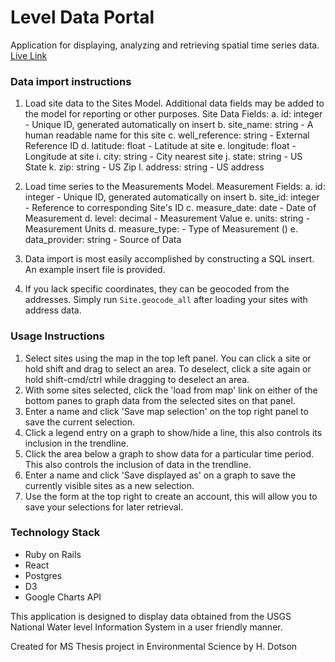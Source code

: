 # Level Data Portal
Application for displaying, analyzing and retrieving spatial time series data.
[Live Link](https://waterlevelportal.herokuapp.com/)


### Data import instructions
1. Load site data to the Sites Model. Additional data fields may be added to the model for reporting or other purposes.
      Site Data Fields:
      a. id: integer - Unique ID, generated automatically on insert
      b. site_name: string - A human readable name for this site
      c. well_reference: string - External Reference ID
      d. latitude: float - Latitude at site
      e. longitude: float - Longitude at site
      i. city: string - City nearest site
      j. state: string - US State
      k. zip: string - US Zip
      l. address: string - US address

2. Load time series to the Measurements Model.
      Measurement Fields:
      a. id: integer - Unique ID, generated automatically on insert
      b. site_id: integer - Reference to corresponding Site's ID
      c. measure_date: date - Date of Measurement
      d. level: decimal - Measurement Value
      e. units: string - Measurement Units
      d. measure_type:  - Type of Measurement ()
      e. data_provider: string - Source of Data

3. Data import is most easily accomplished by constructing a SQL insert. An example insert file is provided.  

4. If you lack specific coordinates, they can be geocoded from the addresses. Simply run `Site.geocode_all` after loading your sites with address data.

### Usage Instructions
1. Select sites using the map in the top left panel. You can click a site or hold shift and drag to select an area. To deselect, click a site again or hold shift-cmd/ctrl while dragging to deselect an area.
2. With some sites selected, click the 'load from map' link on either of the bottom panes to graph data from the selected sites on that panel.
3. Enter a name and click 'Save map selection' on the top right panel to save the current selection.
4. Click a legend entry on a graph to show/hide a line, this also controls its inclusion in the trendline.
5. Click the area below a graph to show data for a particular time period. This also controls the inclusion of data in the trendline.
5. Enter a name and click 'Save displayed as' on a graph to save the currently visible sites as a new selection.
6. Use the form at the top right to create an account, this will allow you to save your selections for later retrieval.


### Technology Stack
- Ruby on Rails
- React
- Postgres
- D3
- Google Charts API


This application is designed to display data obtained from the USGS National Water level Information System in a user friendly manner.

Created for MS Thesis project in Environmental Science by H. Dotson
